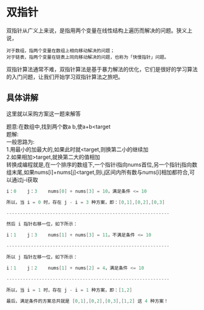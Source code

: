 # 双指针

双指针从广义上来说，是指用两个变量在线性结构上遍历而解决的问题。狭义上说，

    对于数组，指两个变量在数组上相向移动解决的问题；
    对于链表，指两个变量在链表上同向移动解决的问题，也称为「快慢指针」问题。

双指针算法通常不难，双指针算法是基于暴力解法的优化，它们是很好的学习算法的入门问题，让我们开始学习双指针算法之旅吧。

## 具体讲解
这里就以采购方案这一题来解答

题意:在数组中,找到两个数a  b,使a+b<target  
题解:  
一般思路为:  
  1.用最小的加最大的,如果此时就<target,则换第二小的继续加  
  2.如果相加>target,就换第二大的值相加  
转换成编程就是,在一个排序的数组下,一个指针i指向nums首位,另一个指针j指向数组末尾,如果nums[i]+nums[j]<target,则i,j区间内所有数与nums[i]相加都符合,可以通过j-i获取

```c++
i：0    j：3    nums[0] + nums[3] = 10，满足条件 <= 10

所以，当 i = 0 时，存在 j - i = 3 种方案，即：[0,1],[0,2],[0,3]

------------------------------------------------------------

然后 i 指针右移一位，如下所示：

i：1    j：3    nums[1] + nums[3] = 11，不满足条件 <= 10

------------------------------------------------------------

所以 j 指针左移一位，如下所示：

i：1    j：2    nums[1] + nums[2] = 4，满足条件 <= 10

------------------------------------------------------------

所以，当 i = 1 时，存在 j - i = 1 种方案，即：[1,2]

最后，满足条件的方案总共就是 [0,1],[0,2],[0,3],[1,2] 这 4 种方案！

```
